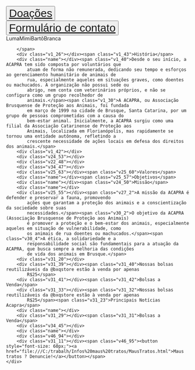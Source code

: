 <!DOCTYPE html>
<html>

<head>
    <link href="https://fonts.googleapis.com/css?family=Poppins&display=swap" rel="stylesheet" />
    <link href="./css/main.css" rel="stylesheet" />
    <title>Apresentação</title>
</head>

<body>
    <div class="v1_9">
        <div class="v64_72"></div>
        <div class="v64_73"></div>
        <div class="v64_74"></div>
        <div class="v64_75"></div>
        <div class="v64_76"></div>
        <div class="v64_77"></div>
        <div class="v64_78"></div>
        <div class="v64_79"></div>
        <div class="v64_80"></div>
        <div class="v64_97"></div>
        <div class="v64_95"></div>
        <div class="v64_81"></div>
        <div class="v64_82"></div>
        <div class="v64_83"></div>
        <div class="v64_84"></div>
        <div class="v64_85"></div>
        <div class="v64_86"></div>
        <div class="v64_87"></div>
        <div class="v64_88"></div>
        <div class="v64_89"></div>
        <div class="v64_90"></div>
        <div class="v64_91"></div>
        <div class="v64_92"></div>
        <div class="v64_93"></div>
        <div class="v64_49"></div>
        <div class="v64_99"></div>
        <div class="v64_101"></div>
        <div class="v64_103"></div>
        <div class="v64_105"></div>
        <div class="v64_51"></div>
        <div class="v64_52"></div>
        <div class="v64_53"></div>
        <div class="v64_54"></div>
        <div class="v64_55"></div>
        <div class="v64_56"></div>
        <div class="v64_57"></div>
        <div class="v64_58"></div>
        <div class="v64_59"></div>
        <div class="v64_60"></div>
        <div class="v64_61"></div>
        <div class="v64_62"></div>
        <div class="v64_63"></div>
        <div class="v64_64"></div>
        <div class="v64_65"></div>
        <div class="v64_67"></div>
        <div class="v64_68"></div>
        <div class="v64_69"></div>
        <div class="v64_70"></div>
        <div class="v1_17"></div>
        <div class="v184_9"></div><span class="v184_10"><button style="font-size: 30px;"><a href="file:///C:/trabalh/Doações/Doacoes.html">Doações</a></button></span>
        <div class="name"></div><span class="v184_16"><button style="font-size: 30px;"><a href="file:///C:/trabalh/Forms%20contato/Contato.html">Formulário de contato</a></button></span>
        <div class="v6_13"></div>
        <div class="v6_14"></div>
        <div class="v6_15"></div>
        <div class="v6_16"></div>
        <div class="v5_2"></div>
        <div class="v5_3"></div>
        <div class="v5_4"></div>
        <div class="v5_5"></div><span class="v5_6">Luma</span><span class="v5_7">Mimi</span><span
            class="v5_8">Bartô</span><span class="v5_9">Branca

        </span>
        <div class="v1_26"></div><span class="v1_43">História</span>
        <div class="name"></div><span class="v1_40">Desde o seu início, a ACAPRA tem sido composta por voluntários que
            atuam de forma não remunerada, dedicando seu tempo e esforços ao gerenciamento humanitário de animais de
            rua, especialmente aqueles em situações graves, como doentes ou machucados. A organização não possui sede ou
            abrigo, nem conta com veterinários próprios, e não se configura como um grupo recolhedor de
            animais.</span><span class="v1_30">A ACAPRA, ou Associação Brusquense de Proteção aos Animais, foi fundada
            em março de 1999 na cidade de Brusque, Santa Catarina, por um grupo de pessoas comprometidas com a causa do
            bem-estar animal. Inicialmente, a ACAPRA surgiu como uma filial da Associação Catarinense de Proteção aos
            Animais, localizada em Florianópolis, mas rapidamente se tornou uma entidade autônoma, refletindo a
            crescente necessidade de ações locais em defesa dos direitos dos animais.</span>
        <div class="v1_42"></div>
        <div class="v24_53"></div>
        <div class="v22_48"></div>
        <div class="v34_47"></div>
        <div class="v25_63"></div><span class="v25_60">Valores</span>
        <div class="name"></div><span class="v25_57">Objetivos</span>
        <div class="name"></div><span class="v24_50">Missão</span>
        <div class="name"></div>
        <div class="v25_55"></div><span class="v27_2">A missão da ACAPRA é defender e preservar a fauna, promovendo
            ações que garantam a proteção dos animais e a conscientização da sociedade sobre suas
            necessidades.</span><span class="v30_2">O objetivo da ACAPRA (Associação Brusquense de Proteção aos Animais)
            é promover a proteção e o bem-estar dos animais, especialmente aqueles em situação de vulnerabilidade, como
            os animais de rua doentes ou machucados.</span><span class="v30_4">A ética, a solidariedade e a
            responsabilidade social são fundamentais para a atuação da ACAPRA, que busca sempre a melhoria das condições
            de vida dos animais em Brusque.</span>
        <div class="v31_20"></div>
        <div class="v31_39"></div><span class="v31_40">Nossas bolsas reutilizáveis da @bxqstore estão à venda por apenas
            R$25</span>
        <div class="v31_41"></div><span class="v31_42">Bolsas a Venda</span>
        <div class="v31_33"></div><span class="v31_32">Nossas bolsas reutilizáveis da @bxqstore estão à venda por apenas
            R$25</span><span class="v31_23">Principais Notícias Acapra</span>
        <div class="name"></div>
        <div class="v31_29"></div><span class="v31_31">Bolsas a Venda</span>
        <div class="v34_45"></div>
        <div class="name"></div>
        <div class="v46_94"></div>
        <div class="v31_11"></div><span class="v46_95"><button style="font-size: 60px;"><a href="file:///C:/trabalh/Infos%20maus%20tratos/MausTratos.html">Maus tratos ? Denuncie!</a></button></span>
    </div>
</body>

</html>